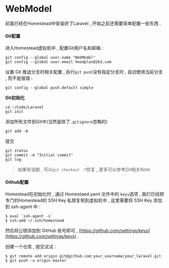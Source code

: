 # WebModel

前面已经在Homestead中安装好了Laravel , 开始之前还需要简单配置一些东西 .

#### **Git配置**

进入Homestead虚拟机中 , 配置Git用户名和邮箱 :

```
git config --global user.name "WebModel"
git config --global user.email headplan@163.com
```

设置 Git 推送分支时相关配置 , 执行`git push`没有指定分支时 , 自动使用当前分支 , 而不是报错 :

```
git config --global push.default simple
```

**Git初始化**

```
cd ~/Code/Laravel
git init
```

添加所有文件到Git中\(当然是除了`.gitignore`忽略的\)

```
git add -A
```

提交

```
git status
git commit -m "Initial commit"
git log
```

> 如果有误删 , 可以`git checkout -f`恢复 , 更多可以参考Git相关Note

#### **Github配置**

Homestead在初始化时 , 通过 Homestaed.yaml 文件中的 `keys`选项 , 我们已经把专门的Homestead的 SSH Key 私钥复制到虚拟机中 , 这里需要将 SSH Key 添加到 ssh-agent 中 :

    $ eval `ssh-agent -s`
    $ ssh-add ~/.ssh/homestead

然后将公钥添加到 GitHub 账号即可 , [https://github.com/settings/keys](https://github.com/settings/keys) .

创建一个仓库 , 提交试试 : 

```
$ git remote add origin git@github.com:your_username/your_laravel.git
$ git push -u origin master
```



